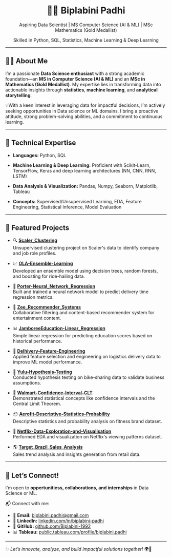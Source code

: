 <h1 align="center">👩‍💻 Biplabini Padhi</h1>
<p align="center">
  Aspiring Data Scientist | MS Computer Science (AI & ML) | MSc Mathematics (Gold Medallist)  
</p>
<p align="center">
  Skilled in Python, SQL, Statistics, Machine Learning & Deep Learning  
</p>

---

## 🙋‍♀️ About Me

I’m a passionate **Data Science enthusiast** with a strong academic foundation—an **MS in Computer Science (AI & ML)** and an **MSc in Mathematics (Gold Medallist)**. My expertise lies in transforming data into actionable insights through **statistics**, **machine learning**, and **analytical storytelling**.

💡With a keen interest in leveraging data for impactful decisions, I’m actively seeking opportunities in Data science or ML domains. I bring a proactive attitude, strong problem-solving abilities, and a commitment to continuous learning.

---

## 🧠 Technical Expertise

- **Languages:** Python, SQL

- **Machine Learning & Deep Learning:** Proficient with Scikit-Learn, TensorFlow, Keras and deep learning architectures (NN, CNN, RNN, LSTM)

- **Data Analysis & Visualization:** Pandas, Numpy, Seaborn, Matplotlib, Tableau

- **Concepts:** Supervised/Unsupervised Learning, EDA, Feature Engineering, Statistical Inference, Model Evaluation

---

## 🚀 Featured Projects

- 🔍 **[Scaler_Clustering](https://github.com/biplabini/Scaler_Clustering)**  
  Unsupervised clustering project on Scaler's data to identify company and job role profiles.

- 📈 **[OLA-Ensemble-Learning](https://github.com/biplabini/OLA-Ensemble-Learning)**  
  Developed an ensemble model using decision trees, random forests, and boosting for ride-hailing data.

- 🧠 **[Porter-Neural_Network_Regression](https://github.com/biplabini/Porter-Neural_Network_Regression)**  
  Built and trained a neural network model to predict delivery time regression metrics.

- 🎯 **[Zee_Recommender_Systems](https://github.com/biplabini/Zee_Recommender_Systems)**  
  Collaborative filtering and content-based recommender system for entertainment content.

- 📊 **[JamboreeEducation-Linear_Regression](https://github.com/biplabini/JamboreeEducation-Linear_Regression)**  
  Simple linear regression for predicting education scores based on historical performance.

- 🧮 **[Delhivery-Feature-Engineering](https://github.com/biplabini/Delhivery-Feature-Engineering)**  
  Applied feature selection and engineering on logistics delivery data to improve ML model performance.

- 🔬 **[Yulu-Hypothesis-Testing](https://github.com/biplabini/Yulu-Hypothesis-Testing)**  
  Conducted hypothesis testing on bike-sharing data to validate business assumptions.

- 📐 **[Walmart-Confidence-Interval-CLT](https://github.com/biplabini/Walmart-Confidence-Interval-CLT)**  
  Demonstrated statistical concepts like confidence intervals and the Central Limit Theorem.

- 📦 **[Aerofit-Descriptive-Statistics-Probability](https://github.com/biplabini/Aerofit-Descriptive-Statistics-Probability)**  
  Descriptive statistics and probability analysis on fitness brand dataset.

- 🍿 **[Netflix-Data-Exploration-and-Visualisation](https://github.com/biplabini/Netflix-Data-Exploration-and-Visualisation)**  
  Performed EDA and visualization on Netflix's viewing patterns dataset.

- 🌎 **[Target_Brazil_Sales_Analysis](https://github.com/biplabini/Target_Brazil_Sales_Analysis)**  
  Sales trend analysis and insights generation from retail data.

---

## 📌 Let’s Connect!

I'm open to **oppertunitiess, collaborations, and internships** in Data Science or ML.

📬 Connect with me:  
- 📧 **Email:** [biplabini.padhi@gmail.com](mailto:biplabini.padhi@gmail.com)  
- 🔗 **LinkedIn:** [linkedin.com/in/biplabini-padhi](https://www.linkedin.com/in/biplabini-padhi)  
- 🐙 **GitHub:** [github.com/Biplabini-1992](https://github.com/Biplabini-1992)  
- 📊 **Tableau:** [public.tableau.com/profile/biplabini.padhi](https://public.tableau.com/app/profile/biplabini.padhi/vizzes)


---

✨ _Let’s innovate, analyze, and build impactful solutions together!_ 🌍🚀

